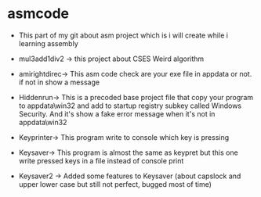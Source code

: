 # asmcode

- This part of my git about asm project which is i will create while i learning assembly

- mul3add1div2 -> this project about CSES Weird algorithm
- amirightdirec-> This asm code check are your exe file in appdata or not. if not in show a message
- Hiddenrun-> This is a precoded base project file that copy your program to appdata\win32 and add to startup registry subkey called Windows Security. And it's show a fake error message when it's not in appdata\win32
- Keyprinter-> This program write to console which key is pressing
- Keysaver-> This program is almost the same as keypret but this one write pressed keys in a file instead of console print
- Keysaver2 -> Added some features to Keysaver (about capslock and upper lower case but still not perfect, bugged most of time) 
